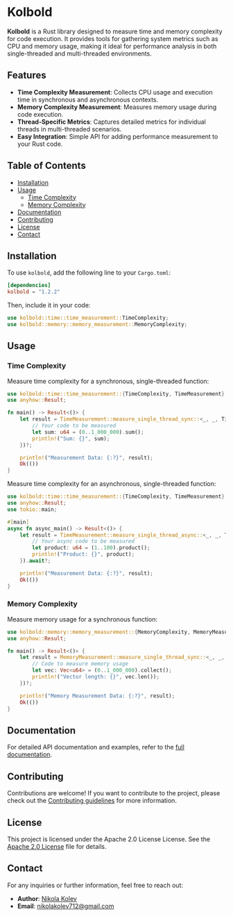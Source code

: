 # Kolbold

**Kolbold** is a Rust library designed to measure time and memory complexity for code execution. It provides tools for gathering system metrics such as CPU and memory usage, making it ideal for performance analysis in both single-threaded and multi-threaded environments.

## Features

- **Time Complexity Measurement**: Collects CPU usage and execution time in synchronous and asynchronous contexts.
- **Memory Complexity Measurement**: Measures memory usage during code execution.
- **Thread-Specific Metrics**: Captures detailed metrics for individual threads in multi-threaded scenarios.
- **Easy Integration**: Simple API for adding performance measurement to your Rust code.

## Table of Contents

- [Installation](#installation)
- [Usage](#usage)
  - [Time Complexity](#time-complexity)
  - [Memory Complexity](#memory-complexity)
- [Documentation](#documentation)
- [Contributing](#contributing)
- [License](#license)
- [Contact](#contact)

## Installation

To use `kolbold`, add the following line to your `Cargo.toml`:

```toml
[dependencies]
kolbold = "1.2.2"
```

Then, include it in your code:

```rust
use kolbold::time::time_measurement::TimeComplexity;
use kolbold::memory::memory_measurement::MemoryComplexity;
```

## Usage

### Time Complexity

Measure time complexity for a synchronous, single-threaded function:

```rust
use kolbold::time::time_measurement::{TimeComplexity, TimeMeasurement};
use anyhow::Result;

fn main() -> Result<()> {
    let result = TimeMeasurement::measure_single_thread_sync::<_, _, TimeMeasurement>(|| {
        // Your code to be measured
        let sum: u64 = (0..1_000_000).sum();
        println!("Sum: {}", sum);
    })?;

    println!("Measurement Data: {:?}", result);
    Ok(())
}
```

Measure time complexity for an asynchronous, single-threaded function:

```rust
use kolbold::time::time_measurement::{TimeComplexity, TimeMeasurement};
use anyhow::Result;
use tokio::main;

#[main]
async fn async_main() -> Result<()> {
    let result = TimeMeasurement::measure_single_thread_async::<_, _, TimeMeasurement>(|| {
        // Your async code to be measured
        let product: u64 = (1..100).product();
        println!("Product: {}", product);
    }).await?;

    println!("Measurement Data: {:?}", result);
    Ok(())
}
```

### Memory Complexity

Measure memory usage for a synchronous function:

```rust
use kolbold::memory::memory_measurement::{MemoryComplexity, MemoryMeasurement};
use anyhow::Result;

fn main() -> Result<()> {
    let result = MemoryMeasurement::measure_single_thread_sync::<_, _, MemoryMeasurement>(|| {
        // Code to measure memory usage
        let vec: Vec<u64> = (0..1_000_000).collect();
        println!("Vector length: {}", vec.len());
    })?;

    println!("Memory Measurement Data: {:?}", result);
    Ok(())
}
```

## Documentation

For detailed API documentation and examples, refer to the [full documentation](https://docs.rs/kolbold).

## Contributing

Contributions are welcome! If you want to contribute to the project, please check out the [Contributing guidelines](https://github.com/Darkeyes712/kolbold/blob/master/CONTRIBUTING.md) for more information.

## License

This project is licensed under the Apache 2.0 License License. See the [Apache 2.0 License](https://github.com/Darkeyes712/kolbold/blob/master/LICENSE) file for details.

## Contact

For any inquiries or further information, feel free to reach out:

- **Author**: [Nikola Kolev](https://github.com/Darkeyes712)
- **Email**: nikolakolev712@gmail.com
